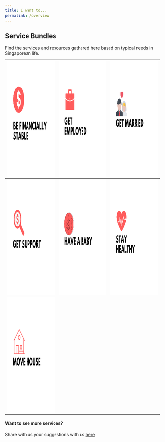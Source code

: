 ```yaml
---
title: I want to...
permalink: /overview
---
```


## Service Bundles

Find the services and resources gathered here based on typical needs in Singaporean life. 

<div class="tg-wrap"><table class="tg">
<thead>
  <tr>
    <th class="tg-wr1l"><a href=""><img src="/images/01-financially-stable.png" alt="Coming Soon" width="375" height="375"></th>
    <th class="tg-baqh"><a href="/get-employed/"><img src="/images/02-get-employed.png" alt="Get Employed" width="375" height="375"></th>
    <th class="tg-baqh"><a href=""><img src="/images/04-get-married.png" alt="Coming Soon" width="375" height="375"></th>
  </tr>
</thead>
<tbody>
  <tr>
    <td class="tg-baqh"><a href=""><img src="/images/03-get-support.png" alt="Coming Soon" width="375" height="375"></td>
    <td class="tg-baqh"><a href=""><img src="/images/05-have-a-baby.png" alt="Coming Soon" width="375" height="375"></td>
    <td class="tg-baqh"><a href=""><img src="/images/07-keep-healthy.png" alt="Coming Soon" width="375" height="375"></td>
  </tr>
  <tr>
    <td class="tg-0lax"><a href="/buying-a-hdb"><img src="/images/06-move-house.png" alt="Move House" width="375" height="375"></td>
    <td class="tg-0lax"></td>
    <td class="tg-0lax"></td>
  </tr>
</tbody>
</table></div>

#### Want to see more services?

Share with us your suggestions with us [here](https://form.gov.sg/5ed0995e42ee5f00110e10cc)
